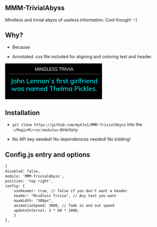 ## MMM-TrivialAbyss

Mindless and trivial abyss of useless information. Cool though! :-)

## Why?

* Because

* Annotated .css file included for aligning and coloring text and header.

![](images/1.png)

## Installation

* `git clone https://github.com/mykle1/MMM-TrivialAbyss` into the `~/MagicMirror/modules` directory.

* No API key needed! No dependenices needed! No kidding!


## Config.js entry and options
```
{
disabled: false,
module: 'MMM-TrivialAbyss',
position: 'top right',
config: {
    useHeader: true, // false if you don't want a header
    header: "Mindless Trivia", // Any text you want
    maxWidth: "300px",
    animationSpeed: 3000, // fade in and out speed
    updateInterval: 3 * 60 * 1000,
    }
},
```
